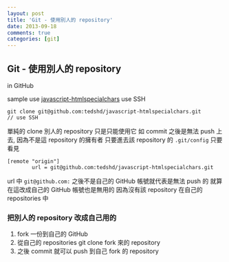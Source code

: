 ```yaml
---
layout: post
title: 'Git - 使用別人的 repository'
date: 2013-09-18
comments: true
categories: [git]
---
```

## Git - 使用別人的 repository

in GitHub

sample
use [javascript-htmlspecialchars](https://github.com/tedshd/javascript-htmlspecialchars)
use SSH
```
git clone git@github.com:tedshd/javascript-htmlspecialchars.git
// use SSH
```

單純的 clone 別人的 repository 只是只能使用它
如 commit 之後是無法 push 上去, 因為不是這 repository 的擁有者
只要進去該 repository 的 ```.git/config```
只要看見
```
[remote "origin"]
        url = git@github.com:tedshd/javascript-htmlspecialchars.git
```
url 中 ```git@github.com:``` 之後不是自己的 GitHub 帳號就代表是無法 push 的
就算在這改成自己的 GitHub 帳號也是無用的
因為沒有該 repository 在自己的 repositories 中

### 把別人的 repository 改成自己用的

1. fork 一份到自己的 GitHub
2. 從自己的 repositories git clone fork 來的 repository
3. 之後 commit 就可以 push 到自己 fork 的 repository
